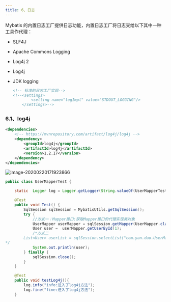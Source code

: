 ```yaml
---
title: 6、日志
---
```


Mybatis 的内置日志工厂提供日志功能，内置日志工厂将日志交给以下其中一种工具作代理：

- SLF4J

- Apache Commons Logging

- Log4j 2

- Log4j

- JDK logging

  ```xml
  <!-- 标准的日志工厂实现-->
  <!--<settings>
          <setting name="logImpl" value="STDOUT_LOGGING"/>
      </settings>-->
  ```

### 6.1、log4j

```xml
<dependencies>
    <!-- https://mvnrepository.com/artifact/log4j/log4j -->
    <dependency>
        <groupId>log4j</groupId>
        <artifactId>log4j</artifactId>
        <version>1.2.17</version>
    </dependency>
</dependencies>
```

![image-20200220171923866](https://raw.githubusercontent.com/yhx1001/PicGo/img/image-20200220171923866.png)

```java
public class UserMapperTest {

    static  Logger log = Logger.getLogger(String.valueOf(UserMapperTest.class));

    @Test
    public void Test() {
        SqlSession sqlSession = MybatisUtils.getSqlSession();
        try {
            //方式一：Mapper接口:获取Mapper接口的代理实现类对象
            UserMapper userMapper = sqlSession.getMapper(UserMapper.class);
            User user =  userMapper.getUserById(1);
            /*方式二
        List<User> userList = sqlSession.selectList("com.yan.dao.UserMapper.getUserList");
*/
            System.out.println(user);
        } finally {
            sqlSession.close();
        }
    }

    @Test
    public void testLog4j(){
        log.info("info:进入了log4j方法");
        log.fine("fine:进入了log4j方法");
    }
```
